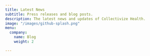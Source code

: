 ```yaml
---
title: Latest News
subtitle: Press releases and blog posts.
description: The latest news and updates of Collectivize Health.
image: "/images/github-splash.png"
menu:
  company:
    name: Blog
    weight: 2

---
```

